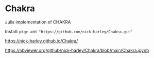 # Chakra
Julia implementation of CHAKRA

Install:
`pkg> add "https://github.com/nick-harley/Chakra.git"`

<https://nick-harley.github.io/Chakra/>

<https://nbviewer.org/github/nick-harley/Chakra/blob/main/Chakra.ipynb>

